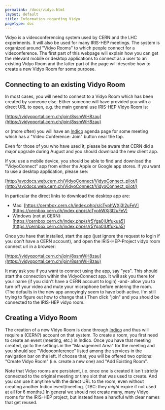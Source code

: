 ```yaml
---
permalink: /docs/vidyo.html
layout: default
title: Information regarding Vidyo 
pagetype: doc
---
```


  Vidyo is a videoconferencing system used by CERN and the LHC experiments.
It will also be used for many IRIS-HEP meetings. The system is organized
around "Vidyo Rooms" to which people connect for a videconference. The
first part of this webpage will explain how you can get the relevant mobile
or desktop applications to connect as a user to an existing Vidyo Room 
and the latter part of the page will describe how to create a new Vidyo Room 
for some purpose.

## Connecting to an existing Vidyo Room

In most cases, you will need to connect to a Vidyo Room which has
been created by someone else. Either someone will have provided you with
a direct URL to open, e.g. the main general use IRIS-HEP Vidyo Room is:

[https://vidyoportal.cern.ch/join/8ssmWH8zau](https://vidyoportal.cern.ch/join/8ssmWH8zau)

or (more often) you will have an [Indico](https://indico.cern.ch/category/10492/) agenda page for some meeting which has a "Video Conference: Join" button
near the top.

Even for those of you who have used it, please be aware that CERN did a
major upgrade during August and you should download the new client app.

  If you use a mobile device, you should be able to find and download
the "VidyoConnect" app from either the Apple or Google app stores. If
you want to use a desktop application, please see:

   [http://avcdocs.web.cern.ch/VidyoConnect/VidyoConnect_pilot/](http://avcdocs.web.cern.ch/VidyoConnect/VidyoConnect_pilot/)

In particular the direct links to download the desktop app are:

  * Mac:  [https://cernbox.cern.ch/index.php/s/cTyphWXj3I2uFeV](https://cernbox.cern.ch/index.php/s/cTyphWXj3I2uFeV)
  * Windows (not at CERN): [https://cernbox.cern.ch/index.php/s/r5Yga0IUtfukua5](https://cernbox.cern.ch/index.php/s/r5Yga0IUtfukua5)

  Once you have that installed, start the app (just ignore the request to
login if you don't have a CERN account), and open the IRIS-HEP-Project vidyo
room connect url in a browser:

   [https://vidyoportal.cern.ch/join/8ssmWH8zau](https://vidyoportal.cern.ch/join/8ssmWH8zau)

It may ask you if you want to connect using the app, say "yes". This should
start the connection within the VidyoConnect app. It will ask you there for
your name (if you didn't have a CERN account to login) -and- allow you to
turn off your video and mute your microphone before entering the room. (The
defaults in the new app annoyingly seem to have both active. I'm still trying
to figure out how to change that.) Then click "join" and you should be
connected to the IRIS-HEP vidyo room.

## Creating a Vidyo Room

  The creation of a new Vidyo Room is done through [Indico](https://indico.cern.ch/category/10492/) and thus will require a (CERN?) account on that system. To create a room, you first need to create an event (meeting, etc.) in Indico. 
Once you have that meeting created, go to the settings in the "Management Area"
for the meeting and you should see "Videoconference" listed among the
services in the navigation bar on the left. If choose that, you will be
offered two options: "Create Vidyo Room" (i.e. create a new one) and "Add
Existing Room".

  Note that Vidyo rooms are persistent, i.e. once one is created it isn't 
strictly connected to the original meeting or time slot that was used to 
create. And you can use it anytime with the direct URL to the room, even
without creating another Indico event/meeting. (TBC: they *might* expire if
not used at all for 6 months.) In general we should not create many, many
Vidyo rooms for the IRIS-HEP project, but instead have a handful with clear
names that get reused.
